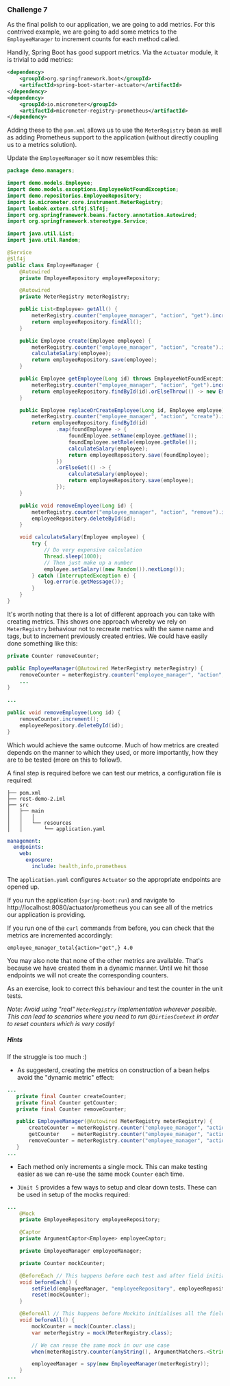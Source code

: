 ### Challenge 7

As the final polish to our application, we are going to add metrics. For this contrived example, we
are going to add some metrics to the `EmployeeManager` to increment counts for each method called.

Handily, Spring Boot has good support metrics. Via the `Actuator` module, it is trivial to add 
metrics:

```xml
<dependency>
    <groupId>org.springframework.boot</groupId>
    <artifactId>spring-boot-starter-actuator</artifactId>
</dependency>
<dependency>
    <groupId>io.micrometer</groupId>
    <artifactId>micrometer-registry-prometheus</artifactId>
</dependency>
```

Adding these to the `pom.xml` allows us to use the `MeterRegistry` bean as well as adding Prometheus
support to the application (without directly coupling us to a metrics solution).

Update the `EmployeeManager` so it now resembles this:

```java
package demo.managers;

import demo.models.Employee;
import demo.models.exceptions.EmployeeNotFoundException;
import demo.repositories.EmployeeRepository;
import io.micrometer.core.instrument.MeterRegistry;
import lombok.extern.slf4j.Slf4j;
import org.springframework.beans.factory.annotation.Autowired;
import org.springframework.stereotype.Service;

import java.util.List;
import java.util.Random;

@Service
@Slf4j
public class EmployeeManager {
    @Autowired
    private EmployeeRepository employeeRepository;

    @Autowired
    private MeterRegistry meterRegistry;

    public List<Employee> getAll() {
        meterRegistry.counter("employee_manager", "action", "get").increment();
        return employeeRepository.findAll();
    }

    public Employee create(Employee employee) {
        meterRegistry.counter("employee_manager", "action", "create").increment();
        calculateSalary(employee);
        return employeeRepository.save(employee);
    }

    public Employee getEmployee(Long id) throws EmployeeNotFoundException {
        meterRegistry.counter("employee_manager", "action", "get").increment();
        return employeeRepository.findById(id).orElseThrow(() -> new EmployeeNotFoundException(id));
    }

    public Employee replaceOrCreateEmployee(Long id, Employee employee) {
        meterRegistry.counter("employee_manager", "action", "create").increment();
        return employeeRepository.findById(id)
                .map(foundEmployee -> {
                    foundEmployee.setName(employee.getName());
                    foundEmployee.setRole(employee.getRole());
                    calculateSalary(employee);
                    return employeeRepository.save(foundEmployee);
                })
                .orElseGet(() -> {
                    calculateSalary(employee);
                    return employeeRepository.save(employee);
                });
    }

    public void removeEmployee(Long id) {
        meterRegistry.counter("employee_manager", "action", "remove").increment();
        employeeRepository.deleteById(id);
    }

    void calculateSalary(Employee employee) {
        try {
            // Do very expensive calculation
            Thread.sleep(1000);
            // Then just make up a number
            employee.setSalary((new Random()).nextLong());
        } catch (InterruptedException e) {
            log.error(e.getMessage());
        }
    }
}
```

It's worth noting that there is a lot of different approach you can take with creating metrics. This
shows one approach whereby we rely on `MeterRegistry` behaviour not to recreate metrics with the
same name and tags, but to increment previously created entries. We could have easily done something
like this:

```java
private Counter removeCounter;

public EmployeeManager(@Autowired MeterRegistry meterRegistry) {
    removeCounter = meterRegistry.counter("employee_manager", "action", "remove");
    ...
}
       
...

public void removeEmployee(Long id) {
    removeCounter.increment();
    employeeRepository.deleteById(id);
}
```

Which would achieve the same outcome. Much of how metrics are created depends on the manner to which
they used, or more importantly, how they are to be tested (more on this to follow!).

A final step is required before we can test our metrics, a configuration file is required:

```
├── pom.xml
├── rest-demo-2.iml
├── src
│   ├── main
│   │   │ 
│   │   └── resources
│   │       └── application.yaml

```

```yaml
management:
  endpoints:
    web:
      exposure:
        include: health,info,prometheus
```

The `application.yaml` configures `Actuator` so the appropriate endpoints are opened up.

If you run the application (`spring-boot:run`) and navigate to http://localhost:8080/actuator/prometheus
you can see all of the metrics our application is providing.

If you run one of the `curl` commands from before, you can check that the metrics are incremented
accordingly:

```
employee_manager_total{action="get",} 4.0
```

You may also note that none of the other metrics are available. That's because we have created them
in a dynamic manner. Until we hit those endpoints we will not create the corresponding counters.

As an exercise, look to correct this behaviour and test the counter in the unit tests.

_Note: Avoid using "real" `MeterRegistry` implementation wherever possible. This can lead to
scenarios where you need to run `@DirtiesContext` in order to reset counters which is very costly!_

##### Hints

If the struggle is too much :) 

* As suggesterd, creating the metrics on construction of a bean helps avoid the
 "dynamic metric" effect:
 
 ```java
...
    private final Counter createCounter;
    private final Counter getCounter;
    private final Counter removeCounter;

    public EmployeeManager(@Autowired MeterRegistry meterRegistry) {
        createCounter = meterRegistry.counter("employee_manager", "action", "create");
        getCounter    = meterRegistry.counter("employee_manager", "action", "get");
        removeCounter = meterRegistry.counter("employee_manager", "action", "remove");
    }
...
```
* Each method only increments a single mock. This can make testing easier as we can re-use
the same mock `Counter` each time.

* `JUnit 5` provides a few ways to setup and clear down tests. These can be used in setup
of the mocks required:

```java
...
    @Mock
    private EmployeeRepository employeeRepository;

    @Captor
    private ArgumentCaptor<Employee> employeeCaptor;

    private EmployeeManager employeeManager;

    private Counter mockCounter;

    @BeforeEach // This happens before each test and after field initialisation
    void beforeEach() {
        setField(employeeManager, "employeeRepository", employeeRepository);
        reset(mockCounter);
    }

    @BeforeAll // This happens before Mockito initialises all the fields
    void beforeAll() {
        mockCounter = mock(Counter.class);
        var meterRegistry = mock(MeterRegistry.class);

        // We can reuse the same mock in our use case
        when(meterRegistry.counter(anyString(), ArgumentMatchers.<String>any())).thenReturn(mockCounter);

        employeeManager = spy(new EmployeeManager(meterRegistry));
    }
...  
```

